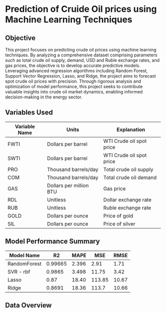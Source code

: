 # Prediction of Cruide Oil prices using Machine Learning Techniques 

## Objective 

This project focuses on predicting crude oil prices using machine learning techniques. By analyzing a comprehensive dataset comprising parameters such as total crude oil supply, demand, USD and Ruble exchange rates, and gas prices, the objective is to develop accurate predictive models. Leveraging advanced regression algorithms including Random Forest, Support Vector Regression, Lasso, and Ridge, the project aims to forecast spot crude oil prices with precision. Through rigorous analysis and optimization of model performance, this project seeks to contribute valuable insights into crude oil market dynamics, enabling informed decision-making in the energy sector.

## Variables Used 

Variable Name   | Units                  | Explanation
----------------|------------------------|-------------------------
FWTI            | Dollars per barrel     | WTI Crude oil spot price
SWTI            | Dollars per barrel     | WTI Crude oil spot price
PRO             | Thousand barrels/day   | Total crude oil supply
COM             | Thousand barrels/day   | Total crude oil demand
GAS             | Dollars per million BTU| Gas price
RDL             | Unitless               | Dollar exchange rate
RUB             | Unitless               | Ruble exchange rate
GOLD            | Dollars per ounce      | Price of gold
SIL             | Dollars per ounce      | Price of silver

## Model Performance Summary

| Model Name    | R2       | MAPE   | MSE    | RMSE  |
|---------------|----------|--------|--------|-------|
| RandomForest  | 0.99665  | 2.396  | 2.91   | 1.71  |
| SVR - rbf     | 0.9865   | 3.498  | 11.75  | 3.42  |
| Lasso         | 0.87     | 18.40  | 113.85 | 10.67 |
| Ridge         | 0.8691   | 18.36  | 113.7  | 10.66 |

## Data Overview 

